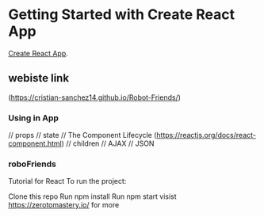 # Getting Started with Create React App

[Create React App](https://github.com/facebook/create-react-app).

## webiste link
(https://cristian-sanchez14.github.io/Robot-Friends/)

### Using in App
// props
// state
// The Component Lifecycle (https://reactjs.org/docs/react-component.html)
// children
// AJAX
// JSON

### roboFriends

Tutorial for React To run the project:

Clone this repo
Run npm install
Run npm start
visist https://zerotomastery.io/ for more
